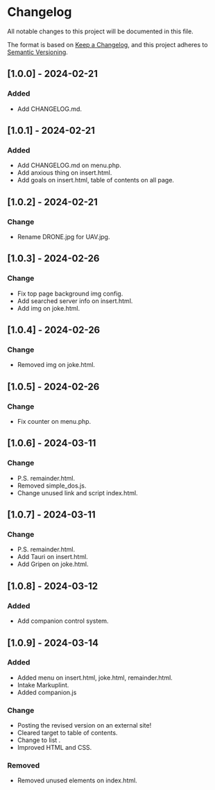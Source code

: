 # Changelog

All notable changes to this project will be documented in this file.

The format is based on [Keep a Changelog](https://keepachangelog.com/en/1.1.0/),
and this project adheres to [Semantic Versioning](https://semver.org/spec/v2.0.0.html).

## [1.0.0] - 2024-02-21

### Added

- Add CHANGELOG.md.

## [1.0.1] - 2024-02-21

### Added

- Add CHANGELOG.md on menu.php.
- Add anxious thing on insert.html.
- Add goals on insert.html, table of contents on all page.

## [1.0.2] - 2024-02-21

### Change

- Rename DRONE.jpg for UAV.jpg.

## [1.0.3] - 2024-02-26

### Change

- Fix top page background img config.
- Add searched server info on insert.html.
- Add img on joke.html.

## [1.0.4] - 2024-02-26

### Change

- Removed img on joke.html.

## [1.0.5] - 2024-02-26

### Change

 - Fix counter on menu.php.

## [1.0.6] - 2024-03-11

### Change

 - P.S. remainder.html.
 - Removed simple_dos.js.
 - Change unused link and script index.html.

## [1.0.7] - 2024-03-11

### Change

 - P.S. remainder.html.
 - Add Tauri on insert.html.
 - Add Gripen on joke.html.

## [1.0.8] - 2024-03-12

### Added

 - Add companion control system.

## [1.0.9] - 2024-03-14

### Added

 - Added menu on insert.html, joke.html, remainder.html.
 - Intake Markuplint.
 - Added companion.js

### Change

 - Posting the revised version on an external site!
 - Cleared target to table of contents.
 - Change to list .
 - Improved HTML and CSS.

### Removed

 - Removed unused elements on index.html.
